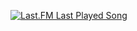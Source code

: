 [![Last.FM Last Played Song](https://img.shields.io/endpoint?color=blueviolet&url=https://lastfm-last-played.biancarosa.com.br/{{Imnot_EdMateo}}/latest-song?format=shields.io)](https://github.com/biancarosa/lastfm-last-played)
